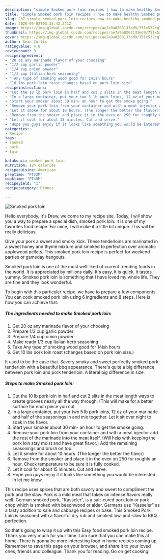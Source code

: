 ```yaml
---
description: "simple Smoked pork loin recipes | how to make healthy Smoked pork loin"
title: "simple Smoked pork loin recipes | how to make healthy Smoked pork loin"
slug: 237-simple-smoked-pork-loin-recipes-how-to-make-healthy-smoked-pork-loin
date: 2020-06-02T03:35:42.241Z
image: https://img-global.cpcdn.com/recipes/ae7a9a0203133ed9/751x532cq70/smoked-pork-loin-recipe-main-photo.jpg
thumbnail: https://img-global.cpcdn.com/recipes/ae7a9a0203133ed9/751x532cq70/smoked-pork-loin-recipe-main-photo.jpg
cover: https://img-global.cpcdn.com/recipes/ae7a9a0203133ed9/751x532cq70/smoked-pork-loin-recipe-main-photo.jpg
author: Sean Curtis
ratingvalue: 4.8
reviewcount: 3
recipeingredient:
- "20 oz any marinade flavor of your choosing"
- "1/2 cup garlic powder"
- "1/4 cup onion powder"
- "1/3 cup Italian herb seasoning"
- " Any type of smoking wood good for 14ish hours"
- "10 lbs pork loin roast changes based on pork loin size"
recipeinstructions:
- "Cut the 10 lb pork loin in half and cut 2 slits in the meat length ways to create grooves nearly all the way through. (This will make for a better surface for each piece you cut."
- "In a large container, put your two 5 lb pork loins, 12 oz of your marinade and half of the seasonings in and mix together. Let it sit over night to soak in the flavor."
- "Start your smoker about 30 min- an hour to get the smoke going."
- "Remove your pork loin from your container and with a meat injector add the rest of the marinade into the meat itself. (Will help with keeping the pork loin stay moist and have great flavor.) Add the remaining seasonings and brush on top."
- "Let it smoke for about 10 hours. (The longer the better the flavor)"
- "Remove from the smoker and place it in the oven on 250 for roughly an hour. Check temperature to be sure it is fully cooked."
- "Let it cool for about 15 minutes. Cut and serve."
- "Hope you guys enjoy if it looks like something you would be interested in let me know."
categories:
- Recipe
tags:
- smoked
- pork
- loin

katakunci: smoked pork loin 
nutrition: 184 calories
recipecuisine: American
preptime: "PT22M"
cooktime: "PT49M"
recipeyield: "1"
recipecategory: Dinner

---
```



![Smoked pork loin](https://img-global.cpcdn.com/recipes/ae7a9a0203133ed9/751x532cq70/smoked-pork-loin-recipe-main-photo.jpg)

Hello everybody, it's Drew, welcome to my recipe site. Today, I will show you a way to prepare a special dish, smoked pork loin. It is one of my favorites food recipe. For mine, I will make it a little bit unique. This will be really delicious.

Give your pork a sweet and smoky kick. These tenderloins are marinated in a sweet honey and thyme mixture and smoked to perfection over aromatic applewood pellets. This smoked pork loin recipe is perfect for weekend parties or gameday hangouts.

Smoked pork loin is one of the most well liked of current trending foods in the world. It is appreciated by millions daily. It's easy, it is quick, it tastes yummy. Smoked pork loin is something that I have loved my whole life. They are fine and they look wonderful.


To begin with this particular recipe, we have to prepare a few components. You can cook smoked pork loin using 6 ingredients and 8 steps. Here is how you can achieve that.

<!--inarticleads1-->

##### The ingredients needed to make Smoked pork loin:

1. Get 20 oz any marinade flavor of your choosing
1. Prepare 1/2 cup garlic powder
1. Prepare 1/4 cup onion powder
1. Make ready 1/3 cup Italian herb seasoning
1. Take  Any type of smoking wood good for 14ish hours
1. Get 10 lbs pork loin roast (changes based on pork loin size.)


It used to be the case that. Savory smoky and sweet perfectly smoked pork tenderloin with a beautiful bbq appearance. There&#39;s quite a big difference between pork loin and pork tenderloin. A literal big difference in size. 

<!--inarticleads2-->

##### Steps to make Smoked pork loin:

1. Cut the 10 lb pork loin in half and cut 2 slits in the meat length ways to create grooves nearly all the way through. (This will make for a better surface for each piece you cut.
1. In a large container, put your two 5 lb pork loins, 12 oz of your marinade and half of the seasonings in and mix together. Let it sit over night to soak in the flavor.
1. Start your smoker about 30 min- an hour to get the smoke going.
1. Remove your pork loin from your container and with a meat injector add the rest of the marinade into the meat itself. (Will help with keeping the pork loin stay moist and have great flavor.) Add the remaining seasonings and brush on top.
1. Let it smoke for about 10 hours. (The longer the better the flavor)
1. Remove from the smoker and place it in the oven on 250 for roughly an hour. Check temperature to be sure it is fully cooked.
1. Let it cool for about 15 minutes. Cut and serve.
1. Hope you guys enjoy if it looks like something you would be interested in let me know.


This recipe uses spices that are both savory and sweet to compliment the pork and the slaw. Pork is a mild meat that takes on intense flavors really well. German smoked pork, &#34;Kasseler&#34;, is a salt-cured pork loin or pork chop which is smoked with beechwood or alder. Germans use &#34;Kasseler&#34; as a tasty addition to kale and cabbage recipes or bake. This Smoked Pork Loin is seasoned with a flavorful dry rub and smoked low-and-slow to BBQ perfection. 

So that's going to wrap it up with this Easy food smoked pork loin recipe. Thank you very much for your time. I am sure that you can make this at home. There is gonna be more interesting food in home recipes coming up. Remember to save this page on your browser, and share it to your loved ones, friends and colleague. Thank you for reading. Go on get cooking!
